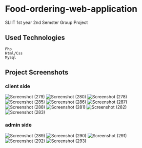 # Food-ordering-web-application
SLIIT 1st year 2nd Semster Group Project


## Used Technologies
    Php
    Html/Css
    MySql
    
    
## Project Screenshots

### client side
![Screenshot (279)](https://user-images.githubusercontent.com/75413812/209739554-bac8dac9-bfa8-47bc-ba66-4094266a1f01.png)
![Screenshot (280)](https://user-images.githubusercontent.com/75413812/209739570-15f17152-9b85-4380-842e-c25ae60e79ff.png)
![Screenshot (278)](https://user-images.githubusercontent.com/75413812/209739578-68af2ac8-646a-4b0f-ada6-e8abe19c6de6.png)
![Screenshot (285)](https://user-images.githubusercontent.com/75413812/209739612-fd1d51ae-b6fb-4bb9-a84d-23c473247638.png)
![Screenshot (286)](https://user-images.githubusercontent.com/75413812/209739625-76bbb65c-0300-4490-9b03-0924e1b5fc41.png)
![Screenshot (287)](https://user-images.githubusercontent.com/75413812/209739674-31c51bd6-974e-4421-8033-cf990ad2525a.png)
![Screenshot (288)](https://user-images.githubusercontent.com/75413812/209739703-a139e30f-2f89-4c43-b052-62eac735dbb1.png)
![Screenshot (281)](https://user-images.githubusercontent.com/75413812/209739730-db1dceaa-15e7-415d-926c-a36b19ef8e78.png)
![Screenshot (282)](https://user-images.githubusercontent.com/75413812/209739791-756a56c0-ce5b-4ae7-b8d0-20c54a51401e.png)
![Screenshot (283)](https://user-images.githubusercontent.com/75413812/209739844-55449c5e-99c9-4b5c-b2a3-a21a9aa8ac06.png)



### admin side
![Screenshot (289)](https://user-images.githubusercontent.com/75413812/209740104-2ce54ec1-6531-464f-b813-551c5fc4b389.png)
![Screenshot (290)](https://user-images.githubusercontent.com/75413812/209740115-4575963d-f496-4c49-ada8-741cf36dc5d8.png)
![Screenshot (291)](https://user-images.githubusercontent.com/75413812/209740121-b4a26c41-edba-4752-a871-4f3bc3ba19e3.png)
![Screenshot (292)](https://user-images.githubusercontent.com/75413812/209740133-f0b00d86-903d-45d2-8ee0-1d6f6a7ab33a.png)
![Screenshot (293)](https://user-images.githubusercontent.com/75413812/209740143-dc261b61-46ea-4295-817d-2b2ef1e34f4f.png)
